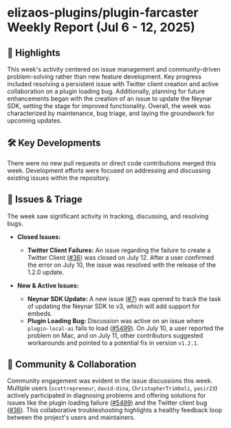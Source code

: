 # elizaos-plugins/plugin-farcaster Weekly Report (Jul 6 - 12, 2025)

## 🚀 Highlights
This week's activity centered on issue management and community-driven problem-solving rather than new feature development. Key progress included resolving a persistent issue with Twitter client creation and active collaboration on a plugin loading bug. Additionally, planning for future enhancements began with the creation of an issue to update the Neynar SDK, setting the stage for improved functionality. Overall, the week was characterized by maintenance, bug triage, and laying the groundwork for upcoming updates.

## 🛠️ Key Developments
There were no new pull requests or direct code contributions merged this week. Development efforts were focused on addressing and discussing existing issues within the repository.

## 🐛 Issues & Triage
The week saw significant activity in tracking, discussing, and resolving bugs.

- **Closed Issues:**
    - **Twitter Client Failures:** An issue regarding the failure to create a Twitter Client ([#36](https://github.com/elizaos-plugins/plugin-farcaster/issues/36)) was closed on July 12. After a user confirmed the error on July 10, the issue was resolved with the release of the 1.2.0 update.

- **New & Active Issues:**
    - **Neynar SDK Update:** A new issue ([#7](https://github.com/elizaos-plugins/plugin-farcaster/issues/7)) was opened to track the task of updating the Neynar SDK to v3, which will add support for embeds.
    - **Plugin Loading Bug:** Discussion was active on an issue where `plugin-local-ai` fails to load ([#5499](https://github.com/elizaos-plugins/plugin-farcaster/issues/5499)). On July 10, a user reported the problem on Mac, and on July 11, other contributors suggested workarounds and pointed to a potential fix in version `v1.2.1`.

## 💬 Community & Collaboration
Community engagement was evident in the issue discussions this week. Multiple users (`scottrepreneur`, `david-dina`, `ChristopherTrimboli`, `yasir23`) actively participated in diagnosing problems and offering solutions for issues like the plugin loading failure ([#5499](https://github.com/elizaos-plugins/plugin-farcaster/issues/5499)) and the Twitter client bug ([#36](https://github.com/elizaos-plugins/plugin-farcaster/issues/36)). This collaborative troubleshooting highlights a healthy feedback loop between the project's users and maintainers.